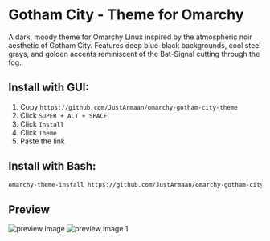 # Gotham City - Theme for Omarchy

A dark, moody theme for Omarchy Linux inspired by the atmospheric noir aesthetic of Gotham City. Features deep blue-black backgrounds, cool steel grays, and golden accents reminiscent of the Bat-Signal cutting through the fog.

## Install with GUI:
1. Copy `https://github.com/JustArmaan/omarchy-gotham-city-theme`
2. Click `SUPER + ALT + SPACE`
3. Click `Install`
4. Click `Theme`
5. Paste the link

## Install with Bash:
```bash
omarchy-theme-install https://github.com/JustArmaan/omarchy-gotham-city-theme.git
```
## Preview
![preview image](https://i.imgur.com/ZDyorI4.jpeg)
![preview image 1](https://i.imgur.com/yqo5k1Z.png)

